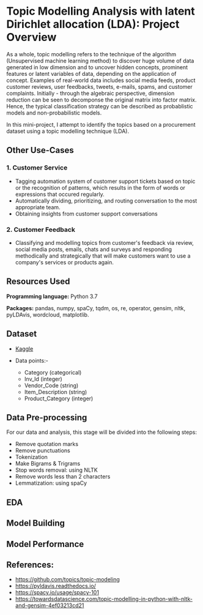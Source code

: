 # Topic Modelling Analysis with latent Dirichlet allocation (LDA): Project Overview

As a whole, topic modelling refers to the technique of the algorithm (Unsupervised machine learning method) to discover huge volume of data generated in low dimension and to uncover hidden concepts, prominent features or latent variables of data, depending on the application of concept. Examples of real-world data includes social media feeds, product customer reviews, user feedbacks, tweets, e-mails, spams, and customer complaints. Initially - through the algebraic perspective, dimension reduction can be seen to decomponse the original matrix into factor matrix. Hence, the typical classification strategy can be described as probablistic models and non-probabilistic models. 

In this mini-project, I attempt to identify the topics based on a procurement dataset using a topic modelling technique (LDA). 

## Other Use-Cases
### 1. Customer Service
+ Tagging automation system of customer support tickets based on topic or the recognition of patterns, which results in the form of words or expressions that occured regularly.
+ Automatically dividing, prioritizing, and routing conversation to the most appropriate team.
+ Obtaining insights from customer support conversations

### 2. Customer Feedback
+ Classifying and modelling topics from customer's feedback via review, social media posts, emails, chats and surveys and responding methodically and strategically that will make customers want to use a company's services or products again. 

## Resources Used
**Programming language:** Python 3.7

**Packages:** pandas, numpy, spaCy, tqdm, os, re, operator, gensim, nltk, pyLDAvis, wordcloud, matplotlib.

## Dataset
- [Kaggle](https://www.kaggle.com/nikhil1011/product-category-from-invoice/data)

- Data points:-
  - Category (categorical) 
  - Inv_Id (integer)
  - Vendor_Code (string)
  - Item_Description (string)
  - Product_Category (integer)

## Data Pre-processing

For our data and analysis, this stage will be divided into the following steps:

- Remove quotation marks
- Remove punctuations
- Tokenization
- Make Bigrams & Trigrams
- Stop words removal: using NLTK
- Remove words less than 2 characters
- Lemmatization: using spaCy

## EDA

## Model Building

## Model Performance

## References:
- https://github.com/topics/topic-modeling
- https://pyldavis.readthedocs.io/
- https://spacy.io/usage/spacy-101
- https://towardsdatascience.com/topic-modelling-in-python-with-nltk-and-gensim-4ef03213cd21



